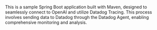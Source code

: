 
This is a sample Spring Boot application built with Maven, designed to seamlessly connect to OpenAI and utilize Datadog Tracing. This process involves sending data to Datadog through the Datadog Agent, enabling comprehensive monitoring and analysis.

